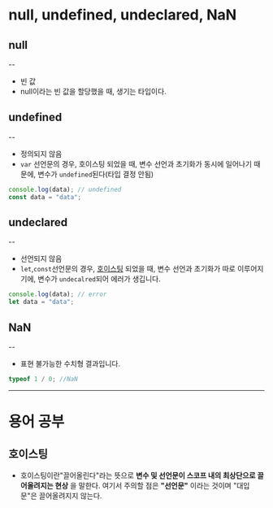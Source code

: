 # null, undefined, undeclared, NaN

## null

--

- 빈 값
- null이라는 빈 값을 할당했을 때, 생기는 타입이다.

## undefined

--

- 정의되지 않음
- `var` 선언문의 경우, 호이스팅 되었을 때, 변수 선언과 초기화가 동시에 일어나기 때문에, 변수가 `undefined`된다(타입 결정 안됨)

```javascript
console.log(data); // undefined
const data = "data";
```

## undeclared

--

- 선언되지 않음
- `let`,`const`선언문의 경우, [호이스팅](#호이스팅) 되었을 때, 변수 선언과 초기화가 따로 이루어지기에, 변수가 `undecalred`되어 에러가 생깁니다.

```javascript
console.log(data); // error
let data = "data";
```

## NaN

--

- 표현 불가능한 수치형 결과입니다.

```javascript
typeof 1 / 0; //NaN
```

---

# 용어 공부

## 호이스팅

- 호이스팅이란"끌어올린다"라는 뜻으로 **변수 및 선언문이 스코프 내의 최상단으로 끌어올려지는 현상** 을 말한다. 여기서 주의할 점은 **"선언문"** 이라는 것이며 "대입문"은 끌어올려지지 않는다.

